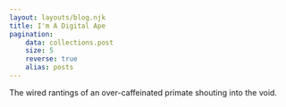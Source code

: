 ```yaml
---
layout: layouts/blog.njk
title: I'm A Digital Ape 
pagination:
    data: collections.post
    size: 5
    reverse: true
    alias: posts
---
```


<p class="lead">The wired rantings of an over-caffeinated primate shouting into the void.</p>
